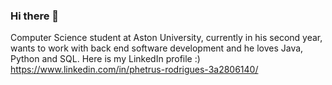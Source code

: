 ### Hi there 👋

Computer Science student at Aston University, currently in his second year, wants to work with back end software development and he loves Java, Python and SQL.
Here is my LinkedIn profile :)
https://www.linkedin.com/in/phetrus-rodrigues-3a2806140/
<!--
**phetrusrodrigues1997/phetrusrodrigues1997** is a ✨ _special_ ✨ repository because its `README.md` (this file) appears on your GitHub profile.

